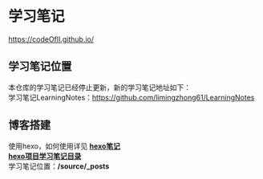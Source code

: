 # 学习笔记
https://codeOflI.github.io/
## 学习笔记位置
本仓库的学习笔记已经停止更新，新的学习笔记地址如下：  
学习笔记LearningNotes：https://github.com/limingzhong61/LearningNotes
## 博客搭建
使用hexo，如何使用详见 [**hexo笔记**](https://github.com/limingzhong61/LearningNotes/blob/master/blog/hexo/hexo.md )  
[**hexo项目学习笔记目录**](./source/_posts)  
学习笔记位置：**/source/_posts**

